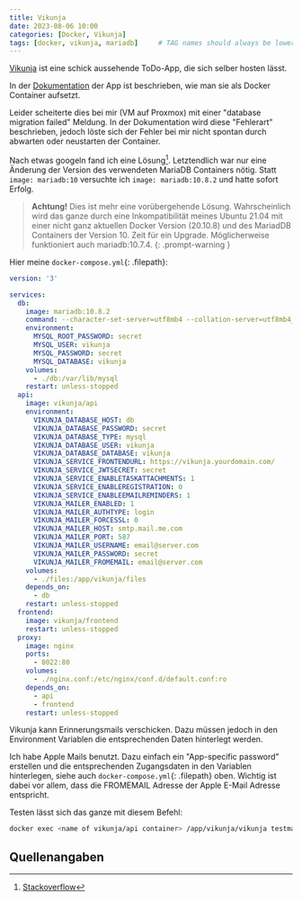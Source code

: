 ```yaml
---
title: Vikunja
date: 2023-08-06 10:00
categories: [Docker, Vikunja]
tags: [docker, vikunja, mariadb]     # TAG names should always be lowercase
---
```


[Vikunja](https://vikunja.io) ist eine schick aussehende ToDo-App, die sich selber hosten lässt.

In der [Dokumentation](https://vikunja.io/docs/docker-walkthrough/) der App ist beschrieben, wie man sie als Docker Container aufsetzt.

Leider scheiterte dies bei mir (VM auf Proxmox) mit einer "database migration failed" Meldung. In der Dokumentation wird diese "Fehlerart" beschrieben, jedoch löste sich der Fehler bei mir nicht spontan durch abwarten oder neustarten der Container.

Nach etwas googeln fand ich eine Lösung[^solution]. Letztendlich war nur eine Änderung der Version des verwendeten MariaDB Containers nötig. Statt ```image: mariadb:10``` versuchte ich ```image: mariadb:10.8.2``` und hatte sofort Erfolg.

> **Achtung!** Dies ist mehr eine vorübergehende Lösung. Wahrscheinlich wird das ganze durch eine Inkompatibilität meines Ubuntu 21.04 mit einer nicht ganz aktuellen Docker Version (20.10.8) und des MariadDB Containers der Version 10. Zeit für ein Upgrade. Möglicherweise funktioniert auch mariadb:10.7.4.
{: .prompt-warning }

Hier meine `docker-compose.yml`{: .filepath}:

```yml
version: '3'

services:
  db:
    image: mariadb:10.8.2
    command: --character-set-server=utf8mb4 --collation-server=utf8mb4_unicode_ci
    environment:
      MYSQL_ROOT_PASSWORD: secret
      MYSQL_USER: vikunja
      MYSQL_PASSWORD: secret
      MYSQL_DATABASE: vikunja
    volumes:
      - ./db:/var/lib/mysql
    restart: unless-stopped
  api:
    image: vikunja/api
    environment:
      VIKUNJA_DATABASE_HOST: db
      VIKUNJA_DATABASE_PASSWORD: secret
      VIKUNJA_DATABASE_TYPE: mysql
      VIKUNJA_DATABASE_USER: vikunja
      VIKUNJA_DATABASE_DATABASE: vikunja
      VIKUNJA_SERVICE_FRONTENDURL: https://vikunja.yourdomain.com/
      VIKUNJA_SERVICE_JWTSECRET: secret
      VIKUNJA_SERVICE_ENABLETASKATTACHMENTS: 1
      VIKUNJA_SERVICE_ENABLEREGISTRATION: 0
      VIKUNJA_SERVICE_ENABLEEMAILREMINDERS: 1
      VIKUNJA_MAILER_ENABLED: 1
      VIKUNJA_MAILER_AUTHTYPE: login
      VIKUNJA_MAILER_FORCESSL: 0
      VIKUNJA_MAILER_HOST: smtp.mail.me.com
      VIKUNJA_MAILER_PORT: 587
      VIKUNJA_MAILER_USERNAME: email@server.com
      VIKUNJA_MAILER_PASSWORD: secret
      VIKUNJA_MAILER_FROMEMAIL: email@server.com
    volumes:
      - ./files:/app/vikunja/files
    depends_on:
      - db
    restart: unless-stopped
  frontend:
    image: vikunja/frontend
    restart: unless-stopped
  proxy:
    image: nginx
    ports:
      - 8022:80
    volumes:
      - ./nginx.conf:/etc/nginx/conf.d/default.conf:ro
    depends_on:
      - api
      - frontend
    restart: unless-stopped
```

Vikunja kann Erinnerungsmails verschicken. Dazu müssen jedoch in den Environment Variablen die entsprechenden Daten hinterlegt werden.

Ich habe Apple Mails benutzt. Dazu einfach ein "App-specific password" erstellen und die entsprechenden Zugangsdaten in den Variablen hinterlegen, siehe auch `docker-compose.yml`{: .filepath} oben. Wichtig ist dabei vor allem, dass die FROMEMAIL Adresse der Apple E-Mail Adresse entspricht.

Testen lässt sich das ganze mit diesem Befehl:

```bash
docker exec <name of vikunja/api container> /app/vikunja/vikunja testmail test@address.com
```

**Quellenangaben**
---
[^solution]: [Stackoverflow](https://stackoverflow.com/questions/72410663/error-starting-mariadb-on-docker-compose-build)